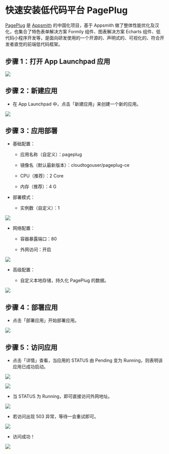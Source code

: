 # 快速安装低代码平台 PagePlug

[PagePlug](https://github.com/cloudtogo/pageplug) 是 [Appsmith](https://github.com/appsmithorg/appsmith) 的中国化项目，基于 Appsmith 做了整体性能优化及汉化，也集合了特色表单解决方案 Formily 组件、图表解决方案 Echarts 组件、低代码小程序开发等，是面向研发使用的一个开源的、声明式的、可视化的、符合开发者直觉的前端低代码框架。

## 步骤 1：打开 App Launchpad 应用

![](./images/1.png)

## 步骤 2：新建应用

- 在 App Launchpad 中，点击「新建应用」来创建一个新的应用。

![](./images/2.png)

## 步骤 3：应用部署

- 基础配置：
  
  - 应用名称（自定义）：pageplug
  
  - 镜像名（默认最新版本）：cloudtogouser/pageplug-ce
  
  - CPU（推荐）：2 Core
  
  - 内存（推荐）：4 G

- 部署模式：
  
  - 实例数（自定义）：1

![](./images/3.png)

- 网络配置：
  
  - 容器暴露端口：80
  
  - 外网访问：开启

![](./images/4.png)

- 高级配置：
  
  - 自定义本地存储，持久化 PagePlug 的数据。

![](./images/5.png)

## 步骤 4：部署应用

- 点击「部署应用」开始部署应用。

![](./images/6.png)

## 步骤 5：访问应用

- 点击「详情」查看，当应用的 STATUS 由 Pending 变为 Running，则表明该应用已成功启动。

![](./images/7.png)

![](./images/8.png)

- 当 STATUS 为 Running，即可直接访问外网地址。

![](./images/9.png)

- 若访问出现 503 异常，等待一会重试即可。

![](./images/10.png)

- 访问成功！

![](./images/11.png)
